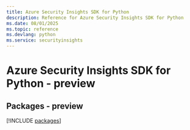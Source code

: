 ```yaml
---
title: Azure Security Insights SDK for Python
description: Reference for Azure Security Insights SDK for Python
ms.date: 08/01/2025
ms.topic: reference
ms.devlang: python
ms.service: securityinsights
---
```

# Azure Security Insights SDK for Python - preview
## Packages - preview
[!INCLUDE [packages](security-insights-index.md)]